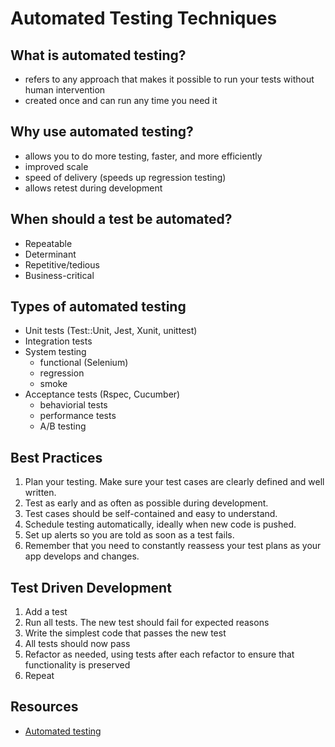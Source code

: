 # Automated Testing Techniques

## What is automated testing?
* refers to any approach that makes it possible to run your tests without human intervention
* created once and can run any time you need it

## Why use automated testing?
* allows you to do more testing, faster, and more efficiently
* improved scale
* speed of delivery (speeds up regression testing)
* allows retest during development

## When should a test be automated?
* Repeatable
* Determinant
* Repetitive/tedious
* Business-critical

## Types of automated testing
* Unit tests (Test::Unit, Jest, Xunit, unittest)
* Integration tests
* System testing
  * functional (Selenium)
  * regression
  * smoke
* Acceptance tests (Rspec, Cucumber)
  * behaviorial tests
  * performance tests
  * A/B testing 

## Best Practices
1. Plan your testing. Make sure your test cases are clearly defined and well written. 
2. Test as early and as often as possible during development.
3. Test cases should be self-contained and easy to understand.
4. Schedule testing automatically, ideally when new code is pushed. 
5. Set up alerts so you are told as soon as a test fails.
6. Remember that you need to constantly reassess your test plans as your app develops and changes.

## Test Driven Development
1. Add a test
2. Run all tests. The new test should fail for expected reasons
3. Write the simplest code that passes the new test
4. All tests should now pass
5. Refactor as needed, using tests after each refactor to ensure that functionality is preserved
6. Repeat

## Resources
* [Automated testing](https://www.functionize.com/automated-testing)
